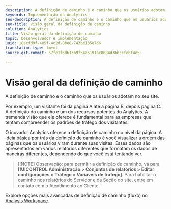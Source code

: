 ```yaml
---
description: A definição de caminho é o caminho que os usuários adotam no seu site.
keywords: Implementação do Analytics
seo-description: A definição de caminho é o caminho que os usuários adotam no seu site.
seo-title: Visão geral da definição de caminho
solution: Analytics
title: Visão geral da definição de caminho
topic: Desenvolvedor e implementação
uuid: 18acfd9f-4e5f-4c2d-8be8-743be135e7d6
translation-type: tm+mt
source-git-commit: 57fe1f6d613b9f54a5191ac8684d36bccfebf4e5

---
```



# Visão geral da definição de caminho

A definição de caminho é o caminho que os usuários adotam no seu site.

Por exemplo, um visitante foi da página A até a página B, depois página C. A definição do caminho é um dos recursos potentes do Analytics. A tremenda visão que ele oferece é fundamental para as empresas que tentam compreender os padrões de tráfego dos visitantes.

O inovador Analytics oferece a definição de caminho no nível da página. A ideia básica por trás da definição de caminho é você visualizar a ordem das páginas que os usuários viram durante suas visitas. Esses dados são apresentados em vários relatórios diferentes que formatam os dados de maneiras diferentes, dependendo do que você está tentando ver.

> [!NOTE] Observação: para permitir a definição de caminho, vá para **[!UICONTROL Administração &gt; Conjuntos de relatórios &gt; Editar configurações &gt; Tráfego &gt; Variáveis de tráfego]**. Para habilitar o caminho nos relatórios do Servidor e da Seção do site, entre em contato com o Atendimento ao Cliente.

Explore opções mais avançadas de definição de caminho (fluxo) no [Analysis Workspace](/help/analyze/analysis-workspace/visualizations/c-flow/flow.md).
